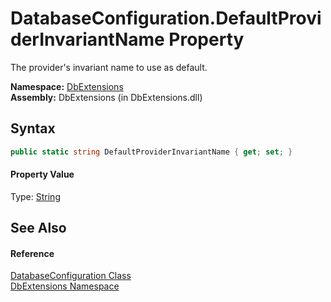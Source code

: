 DatabaseConfiguration.DefaultProviderInvariantName Property
===========================================================
The provider's invariant name to use as default.

**Namespace:** [DbExtensions][1]  
**Assembly:** DbExtensions (in DbExtensions.dll)

Syntax
------

```csharp
public static string DefaultProviderInvariantName { get; set; }
```

#### Property Value
Type: [String][2]

See Also
--------

#### Reference
[DatabaseConfiguration Class][3]  
[DbExtensions Namespace][1]  

[1]: ../README.md
[2]: http://msdn.microsoft.com/en-us/library/s1wwdcbf
[3]: README.md